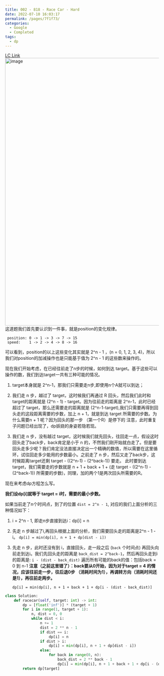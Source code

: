 ```yaml
---
title: 002 - 818 - Race Car - Hard
date: 2022-07-10 16:03:17
permalink: /pages/7f1f73/
categories:
  - Google
  - Completed
tags:
  - dp
---
```


[LC Link](https://leetcode.cn/problems/race-car/)
<img width="876" alt="image" src="https://user-images.githubusercontent.com/41789327/178127047-ea3cc816-98f4-4e41-a885-3e65ae2093a5.png">
这道题我们首先要认识到一件事，就是position的变化规律。


```
 position: 0 -> 1 -> 3 -> 7 -> 15
 speed:    1 -> 2 -> 4 -> 8 -> 16
```

可以看到，position的以上这些变化其实就是 2^n - 1 ，(n = 0, 1, 2, 3, 4)，所以我们对position的加减操作也是只能基于值为 2^n - 1 的这些数来操作的。

现在我们开始考虑，在已经往前走了n步的时候，如何到达 target。基于这些可以操作的数，我们到达target一共有三种可能的情况。

1. target本身就是 2^n-1，那我们只需要走n步,即使用n个A就可以到达；

2. 我们走 n 步，越过了 target，这时候我们再通过 R 回头，然后我们此时和target的距离就是 (2^n - 1) - target。因为往前走的距离是 2^n-1，此时已经超过了 target，那么还需要走的距离就是 (2^n-1-target),我们只需要再得到回头走的这段距离需要的步数，加上 n + 1，就是到达 target 所需要的步数。为什么需要n + 1 呢？因为回头的那一步 （第一个R）是停下的
	注意，此时重复子问题已经出现了，dp妖娆的身姿若隐若现。

3. 我们走 n 步，没有越过 target，这时候我们就先回头，往回走一点，假设这时回头走了back步，back肯定是小于 n 的，不然我们刚开始就白走了。但是要回头走多少呢？我们肯定没法直接决定出一个精确的数值，所以需要在这里循环，试往回走多少能用的步数最小。之前走了 n 步，然后又走了back步，这时候距离target还剩 target - ((2^n-1) - (2^back-1)) 要走。
	此时要到达target，我们需要走的步数就是 n + 1 + back + 1 + (走 target - ((2^n-1) - (2^back-1)) 所需要的步数)，同理，加的两个1是两次回头所需要的R。

现在来考虑dp方程怎么写。

**我们设dp[i]就等于 target = i时，需要的最小步数。**

如果当前走了n个时间点，到了的位置 `dist = 2^n - 1`, 对应的我们上面分析的三种情况如下：

1. i = 2^n - 1, 即走n步直接到达i：dp[i] = n

2. 先走 n 步越过了i,再回头根据上面的分析，我们需要回头走的距离是2^n - 1 - i。
`dp[i] = min(dp[i], n + 1 + dp[dist - i])`   

3. 先走 n 步，此时还没有到 i，直接回头，走一段之后 (`back` 个时间点) 再回头向前走到达i。我们先回头走的距离是 `back_dist = 2^back-1`，然后再回头走到i的距离是: `i - (dist - back_dist)`
	遍历所有可能的back的值：包括back = 0 到 n-1
	**注意（之前这里错了）：back要从0开始，因为对于target = 4 的情况，应该往前走一步，往后退0步 （消耗时间为1），再调转方向（消耗时间还是1），再往前走两步。**

	`dp[i] = min(dp[i], n + 1 + back + 1 + dp[i - (dist - back_dist)]`


```python
class Solution:
	def racecar(self, target: int) -> int:
		dp = [float('inf')] * (target + 1)
		for i in range(1, target + 1):
			n, dist = 0, 0
			while dist < i:
				n += 1
				dist = 2 ** n - 1
				if dist == i:
					dp[i] = n
				if dist > i:
					dp[i] = min(dp[i], n + 1 + dp[dist - i])
				else:
					for back in range(0, n):
						back_dist = 2 ** back - 1
						dp[i] = min(dp[i], n + 1 + back + 1 + dp[i - (dist - back_dist)])
		return dp[target]
```